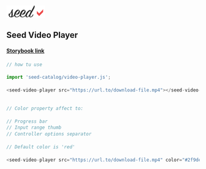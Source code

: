 ![](../utils/logo.png?v=4&s=100)

## Seed Video Player

#### [Storybook link ](http://seed-catalog.com/?path=/story/seed-catalog--seed-video-player)

 ```js
 // how tu use

import 'seed-catalog/video-player.js';

<seed-video-player src="https://url.to/download-file.mp4"></seed-video-player>

```

 ```js

// Color property affect to:

// Progress bar
// Input range thumb
// Controller options separator

// Default color is 'red'

<seed-video-player src="https://url.to/download-file.mp4" color="#2f9dec"></seed-video-player>

```